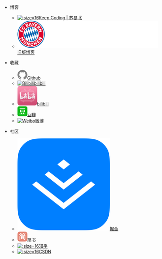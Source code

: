 - 博客
  - [![](_media/favicon.ico ':size=16')Keep Coding | 苏易北](https://abelsu7.top)
  - [![](_media/bayern.svg ':size=16')旧版博客](https://abelsu7.cn)

- 收藏
  - [![Github](_media/github.svg)Github](https://github.com/abelsu7)
  - [![Bilibili](_media/bilibili.ico ':size=16')bilibili](https://space.bilibili.com/59456951/#/)
  - [![Bilibili](_media/bilibili.png ':size=16')bilibili](https://space.bilibili.com/59456951/#/)
  - [![Douban](_media/douban.svg)豆瓣](https://www.douban.com/people/abelsu7/)
  - [![Weibo](_media/weibo.ico ':size=16')微博](https://weibo.com/abelsu7)

- 社区
  - [![](_media/logo.png ':size=16')掘金](https://juejin.im)
  - [![](_media/jianshu.svg)简书](https://www.jianshu.com)
  - [![](_media/zhihu.ico ':size=16')知乎](https://www.zhihu.com)
  - [![](_media/csdn.ico ':size=16')CSDN](https://blog.csdn.net/abelsu7)